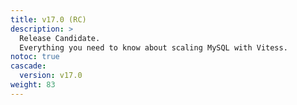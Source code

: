 ```yaml
---
title: v17.0 (RC)
description: >
  Release Candidate.
  Everything you need to know about scaling MySQL with Vitess.
notoc: true
cascade:
  version: v17.0
weight: 83
---
```


